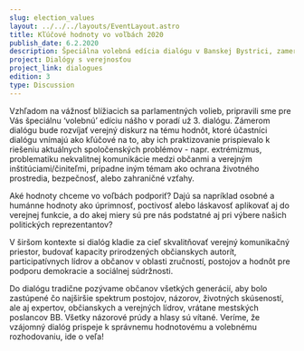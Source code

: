 ```yaml
---
slug: election_values
layout: ../../../layouts/EventLayout.astro
title: Kľúčové hodnoty vo voľbách 2020
publish_date: 6.2.2020
description: Špeciálna volebná edícia dialógu v Banskej Bystrici, zameraná na diskusiu o hodnotách, ktoré môžu prispieť k riešeniu spoločenských problémov a ovplyvniť volebné rozhodovanie, s cieľom zlepšiť verejnú komunikáciu, podporiť demokratické postoje a sociálnu súdržnosť
project: Dialógy s verejnosťou
project_link: dialogues
edition: 3
type: Discussion 
---
```


 Vzhľadom na vážnosť blížiacich sa parlamentných volieb, pripravili sme pre Vás špeciálnu ‘volebnú’ edíciu nášho v poradí už 3. dialógu.
Zámerom dialógu bude rozvíjať verejný diskurz na tému hodnôt, ktoré účastníci dialógu vnímajú ako kľúčové na to, aby ich praktizovanie prispievalo k riešeniu aktuálnych spoločenských problémov - napr. extrémizmus, problematiku nekvalitnej komunikácie medzi občanmi a verejným inštitúciami/činiteľmi, prípadne iným témam ako ochrana životného prostredia, bezpečnosť, alebo zahraničné vzťahy.

Aké hodnoty chceme vo voľbách podporiť? Dajú sa napríklad osobné a humánne hodnoty ako úprimnosť, poctivosť alebo láskavosť aplikovať aj do verejnej funkcie, a do akej miery sú pre nás podstatné aj pri výbere našich politických reprezentantov?

V širšom kontexte si dialóg kladie za cieľ skvalitňovať verejný komunikačný priestor, budovať kapacity prirodzených občianskych autorít, participatívnych lídrov a občanov v oblasti zručností, postojov a hodnôt pre podporu demokracie a sociálnej súdržnosti.

Do dialógu tradične pozývame občanov všetkých generácií, aby bolo zastúpené čo najširšie spektrum postojov, názorov, životných skúseností, ale aj expertov, občianskych a verejných lídrov, vrátane mestských poslancov BB. Všetky názorové prúdy a hlasy sú vítané.
Veríme, že vzájomný dialóg prispeje k správnemu hodnotovému a volebnému rozhodovaniu, ide o veľa!
